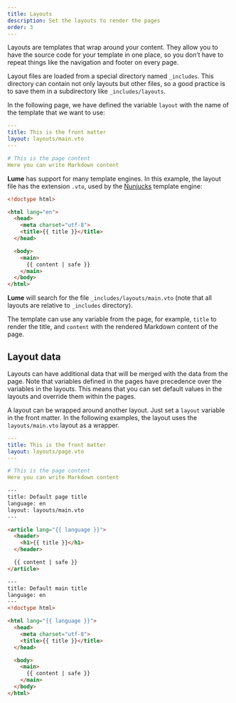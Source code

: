 ```yaml
---
title: Layouts
description: Set the layouts to render the pages
order: 3
---
```


Layouts are templates that wrap around your content. They allow you to have the
source code for your template in one place, so you don’t have to repeat things
like the navigation and footer on every page.

Layout files are loaded from a special directory named `_includes`. This
directory can contain not only layouts but other files, so a good practice is to
save them in a subdirectory like `_includes/layouts`.

In the following page, we have defined the variable `layout` with the name of
the template that we want to use:

```yml
---
title: This is the front matter
layout: layouts/main.vto
---

# This is the page content
Here you can write Markdown content
```

**Lume** has support for many template engines. In this example, the layout file
has the extension `.vto`, used by the
[Nunjucks](https://mozilla.github.io/nunjucks/) template engine:

```html
<!doctype html>

<html lang="en">
  <head>
    <meta charset="utf-8">
    <title>{{ title }}</title>
  </head>

  <body>
    <main>
      {{ content | safe }}
    </main>
  </body>
</html>
```

**Lume** will search for the file `_includes/layouts/main.vto` (note that all
layouts are relative to `_includes` directory).

The template can use any variable from the page, for example, `title` to render
the title, and `content` with the rendered Markdown content of the page.

## Layout data

Layouts can have additional data that will be merged with the data from the
page. Note that variables defined in the pages have precedence over the
variables in the layouts. This means that you can set default values in the
layouts and override them within the pages.

A layout can be wrapped around another layout. Just set a `layout` variable in
the front matter. In the following examples, the layout uses the
`layouts/main.vto` layout as a wrapper.

<lume-code>

```yml { title="page.md" }
---
title: This is the front matter
layout: layouts/page.vto
---

# This is the page content
Here you can write Markdown content
```

```html { title="_includes/layouts/page.vto" }
---
title: Default page title
language: en
layout: layouts/main.vto
---

<article lang="{{ language }}">
  <header>
    <h1>{{ title }}</h1>
  </header>

  {{ content | safe }}
</article>
```

```html { title="_includes/layouts/main.vto" }
---
title: Default main title
language: en
---
<!doctype html>

<html lang="{{ language }}">
  <head>
    <meta charset="utf-8">
    <title>{{ title }}</title>
  </head>

  <body>
    <main>
      {{ content | safe }}
    </main>
  </body>
</html>
```

</lume-code>
